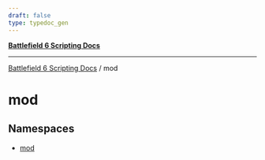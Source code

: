 ```yaml
---
draft: false
type: typedoc_gen
---
```


[**Battlefield 6 Scripting Docs**](../_index.md)

***

[Battlefield 6 Scripting Docs](../_index.md) / mod

# mod

## Namespaces

- [mod](mod/_index.md)
